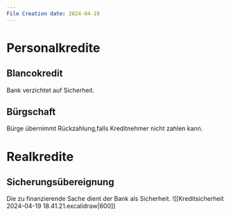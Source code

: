 ```yaml
---
File Creation date: 2024-04-19
---
```

# Personalkredite
## Blancokredit
Bank verzichtet auf Sicherheit.
## Bürgschaft
Bürge übernimmt Rückzahlung,falls Kreditnehmer nicht zahlen kann.
# Realkredite
## Sicherungsübereignung
Die zu finanzierende Sache dient der Bank als Sicherheit. 
![[Kreditsicherheit 2024-04-19 18.41.21.excalidraw|600]]
